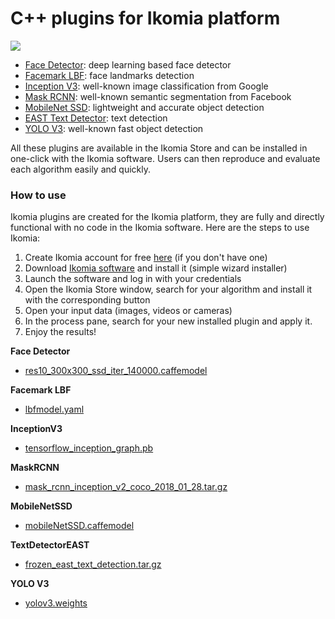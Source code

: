 # C++ plugins for Ikomia platform

![](https://ikomia.com/static/showcase/img/home/plugin.png)

- [Face Detector](https://github.com/Ikomia-dev/IkomiaPluginsCpp/tree/master/FaceDetector): deep learning based face detector
- [Facemark LBF](https://github.com/Ikomia-dev/IkomiaPluginsCpp/tree/master/FacemarkLBF): face landmarks detection
- [Inception V3](https://github.com/Ikomia-dev/IkomiaPluginsCpp/tree/master/InceptionV3): well-known image classification from Google
- [Mask RCNN](https://github.com/Ikomia-dev/IkomiaPluginsCpp/tree/master/MaskRCNN): well-known semantic segmentation from Facebook
- [MobileNet SSD](https://github.com/Ikomia-dev/IkomiaPluginsCpp/tree/master/MobileNetSSD): lightweight and accurate object detection
- [EAST Text Detector](https://github.com/Ikomia-dev/IkomiaPluginsCpp/tree/master/TextDetectorEAST): text detection
- [YOLO V3](https://github.com/Ikomia-dev/IkomiaPluginsCpp/tree/master/YoloV3): well-known fast object detection

All these plugins are available in the Ikomia Store and can be installed in one-click with the Ikomia software. Users can then reproduce and evaluate each algorithm easily and quickly.

### How to use
Ikomia plugins are created for the Ikomia platform, they are fully and directly functional with no code in the Ikomia software. Here are the steps to use Ikomia:

1. Create Ikomia account for free [here](https://ikomia.com/accounts/signup/) (if you don't have one)
2. Download [Ikomia software](https://ikomia.com/en/download) and install it (simple wizard installer)
3. Launch the software and log in with your credentials
4. Open the Ikomia Store window, search for your algorithm and install it with the corresponding button
5. Open your input data (images, videos or cameras)
6. In the process pane, search for your new installed plugin and apply it.
7. Enjoy the results!


**Face Detector**
- [res10_300x300_ssd_iter_140000.caffemodel](https://github.com/opencv/opencv_3rdparty/raw/dnn_samples_face_detector_20170830/res10_300x300_ssd_iter_140000.caffemodel)

**Facemark LBF**
- [lbfmodel.yaml](https://raw.githubusercontent.com/kurnianggoro/GSOC2017/master/data/lbfmodel.yaml)

**InceptionV3**
- [tensorflow_inception_graph.pb](https://github.com/petewarden/tf_ios_makefile_example/raw/master/data/tensorflow_inception_graph.pb)

**MaskRCNN**
- [mask_rcnn_inception_v2_coco_2018_01_28.tar.gz](http://download.tensorflow.org/models/object_detection/mask_rcnn_inception_v2_coco_2018_01_28.tar.gz)

**MobileNetSSD**
- [mobileNetSSD.caffemodel](https://drive.google.com/open?id=0B3gersZ2cHIxRm5PMWRoTkdHdHc)

**TextDetectorEAST**
- [frozen_east_text_detection.tar.gz](https://www.dropbox.com/s/r2ingd0l3zt8hxs/frozen_east_text_detection.tar.gz?dl=1)

**YOLO V3**
- [yolov3.weights](https://pjreddie.com/media/files/yolov3.weights)
